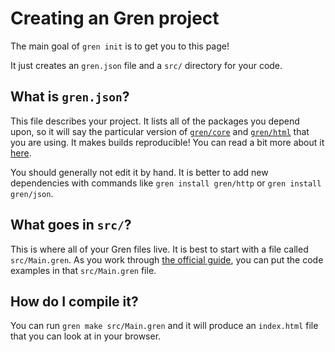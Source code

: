 # Creating an Gren project

The main goal of `gren init` is to get you to this page!

It just creates an `gren.json` file and a `src/` directory for your code.


## What is `gren.json`?

This file describes your project. It lists all of the packages you depend upon, so it will say the particular version of [`gren/core`](https://package.gren-lang.org/packages/gren/core/latest/) and [`gren/html`](https://package.gren-lang.org/packages/gren/html/latest/) that you are using. It makes builds reproducible! You can read a bit more about it [here](https://github.com/gren/compiler/blob/master/docs/gren.json/application.md).

You should generally not edit it by hand. It is better to add new dependencies with commands like `gren install gren/http` or `gren install gren/json`.


## What goes in `src/`?

This is where all of your Gren files live. It is best to start with a file called `src/Main.gren`. As you work through [the official guide](https://guide.gren-lang.org/), you can put the code examples in that `src/Main.gren` file.


## How do I compile it?

You can run `gren make src/Main.gren` and it will produce an `index.html` file that you can look at in your browser.

